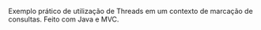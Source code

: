 Exemplo prático de utilização de Threads em um contexto de marcação de consultas. 
Feito com Java e MVC.
